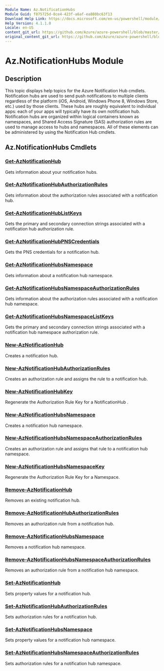 ```yaml
---
Module Name: Az.NotificationHubs
Module Guid: f875725d-8ce4-423f-a6af-ea880bc63f13
Download Help Link: https://docs.microsoft.com/en-us/powershell/module/az.notificationhubs
Help Version: 4.1.1.0
Locale: en-US
content_git_url: https://github.com/Azure/azure-powershell/blob/master/src/ResourceManager/NotificationHubs/Commands.NotificationHubs/help/Az.NotificationHubs.md
original_content_git_url: https://github.com/Azure/azure-powershell/blob/master/src/ResourceManager/NotificationHubs/Commands.NotificationHubs/help/Az.NotificationHubs.md
---
```


# Az.NotificationHubs Module
## Description
This topic displays help topics for the Azure Notification Hub cmdlets. Notification hubs are used to send push notifications to multiple clients regardless of the platform (iOS, Android, Windows Phone 8, Windows Store, etc.) used by those clients. These hubs are roughly equivalent to individual apps: each of your apps will typically have its own notification hub. Notification hubs are organized within logical containers known as namespaces, and Shared Access Signature (SAS) authorization rules are used to manage access to hubs and namespaces. All of these elements can be administered by using the Notification Hub cmdlets.

## Az.NotificationHubs Cmdlets
### [Get-AzNotificationHub](Get-AzNotificationHub.md)
Gets information about your notification hubs.

### [Get-AzNotificationHubAuthorizationRules](Get-AzNotificationHubAuthorizationRules.md)
Gets information about the authorization rules associated with a notification hub.

### [Get-AzNotificationHubListKeys](Get-AzNotificationHubListKeys.md)
Gets the primary and secondary connection strings associated with a notification hub authorization rule.

### [Get-AzNotificationHubPNSCredentials](Get-AzNotificationHubPNSCredentials.md)
Gets the PNS credentials for a notification hub.

### [Get-AzNotificationHubsNamespace](Get-AzNotificationHubsNamespace.md)
Gets information about a notification hub namespace.

### [Get-AzNotificationHubsNamespaceAuthorizationRules](Get-AzNotificationHubsNamespaceAuthorizationRules.md)
Gets information about the authorization rules associated with a notification hub namespace.

### [Get-AzNotificationHubsNamespaceListKeys](Get-AzNotificationHubsNamespaceListKeys.md)
Gets the primary and secondary connection strings associated with a notification hub namespace authorization rule.

### [New-AzNotificationHub](New-AzNotificationHub.md)
Creates a notification hub.

### [New-AzNotificationHubAuthorizationRules](New-AzNotificationHubAuthorizationRules.md)
Creates an authorization rule and assigns the rule to a notification hub.

### [New-AzNotificationHubKey](New-AzNotificationHubKey.md)
Regenerate the Authorization Rule Key for a NotificationHub .

### [New-AzNotificationHubsNamespace](New-AzNotificationHubsNamespace.md)
Creates a notification hub namespace.

### [New-AzNotificationHubsNamespaceAuthorizationRules](New-AzNotificationHubsNamespaceAuthorizationRules.md)
Creates an authorization rule and assigns that rule to a notification hub namespace.

### [New-AzNotificationHubsNamespaceKey](New-AzNotificationHubsNamespaceKey.md)
Regenerate the Authorization Rule Key for a Namespace.

### [Remove-AzNotificationHub](Remove-AzNotificationHub.md)
Removes an existing notification hub.

### [Remove-AzNotificationHubAuthorizationRules](Remove-AzNotificationHubAuthorizationRules.md)
Removes an authorization rule from a notification hub.

### [Remove-AzNotificationHubsNamespace](Remove-AzNotificationHubsNamespace.md)
Removes a notification hub namespace.

### [Remove-AzNotificationHubsNamespaceAuthorizationRules](Remove-AzNotificationHubsNamespaceAuthorizationRules.md)
Removes an authorization rule from a notification hub namespace.

### [Set-AzNotificationHub](Set-AzNotificationHub.md)
Sets property values for a notification hub.

### [Set-AzNotificationHubAuthorizationRules](Set-AzNotificationHubAuthorizationRules.md)
Sets authorization rules for a notification hub.

### [Set-AzNotificationHubsNamespace](Set-AzNotificationHubsNamespace.md)
Sets property values for a notification hub namespace.

### [Set-AzNotificationHubsNamespaceAuthorizationRules](Set-AzNotificationHubsNamespaceAuthorizationRules.md)
Sets authorization rules for a notification hub namespace.

